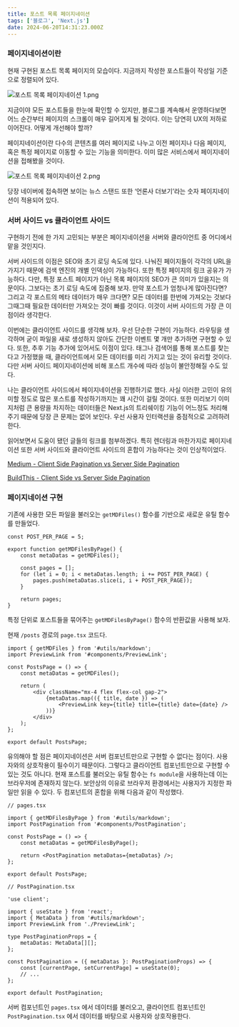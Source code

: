 ```yaml
---
title: 포스트 목록 페이지네이션
tags: ['블로그', 'Next.js']
date: 2024-06-20T14:31:23.000Z
---
```


### 페이지네이션이란

현재 구현된 포스트 목록 페이지의 모습이다. 지금까지 작성한 포스트들이 작성일 기준으로 정렬되어 있다.

![포스트 목록 페이지네이션 1.png](/image/포스트%20목록%20페이지네이션%201.png)

지금이야 모든 포스트들을 한눈에 확인할 수 있지만, 블로그를 계속해서 운영하다보면 어느 순간부터 페이지의 스크롤이 매우 길어지게 될 것이다. 이는 당연히 UX의 저하로 이어진다. 어떻게 개선해야 할까?

페이지네이션이란 다수의 콘텐츠를 여러 페이지로 나누고 이전 페이지나 다음 페이지, 혹은 특정 페이지로 이동할 수 있는 기능을 의미한다. 이미 많은 서비스에서 페이지네이션을 접해봤을 것이다.

![포스트 목록 페이지네이션 2.png](/image/포스트%20목록%20페이지네이션%202.png)

당장 네이버에 접속하면 보이는 뉴스 스탠드 또한 ‘언론사 더보기’라는 숫자 페이지네이션이 적용되어 있다.

### 서버 사이드 vs 클라이언트 사이드

구현하기 전에 한 가지 고민되는 부분은 페이지네이션을 서버와 클라이언트 중 어디에서 맡을 것인지다.

서버 사이드의 이점은 SEO와 초기 로딩 속도에 있다. 나눠진 페이지들이 각각의 URL을 가지기 때문에 검색 엔진의 개별 인덱싱이 가능하다. 또한 특정 페이지의 링크 공유가 가능하다. 다만, 특정 포스트 페이지가 아닌 목록 페이지의 SEO가 큰 의미가 있을지는 의문이다. 그보다는 초기 로딩 속도에 집중해 보자. 만약 포스트가 엄청나게 많아진다면? 그리고 각 포스트의 메타 데이터가 매우 크다면? 모든 데이터를 한번에 가져오는 것보다 그때그때 필요한 데이터만 가져오는 것이 빠를 것이다. 이것이 서버 사이드의 가장 큰 이점이라 생각한다.

이번에는 클라이언트 사이드를 생각해 보자. 우선 단순한 구현이 가능하다. 라우팅을 생각하며 굳이 파일을 새로 생성하지 않아도 간단한 이벤트 몇 개만 추가하면 구현할 수 있다. 또한, 추후 기능 추가에 있어서도 이점이 있다. 태그나 검색어를 통해 포스트를 찾는다고 가정했을 때, 클라이언트에서 모든 데이터를 미리 가지고 있는 것이 유리할 것이다. 다만 서버 사이드 페이지네이션에 비해 포스트 개수에 따라 성능이 불안정해질 수도 있다.

나는 클라이언트 사이드에서 페이지네이션을 진행하기로 했다. 사실 이러한 고민이 유의미할 정도로 많은 포스트를 작성하기까지는 꽤 시간이 걸릴 것이다. 또한 미리보기 이미지처럼 큰 용량을 차지하는 데이터들은 Next.js의 트리쉐이킹 기능이 어느정도 처리해주기 때문에 당장 큰 문제는 없어 보인다. 우선 사용자 인터랙션을 중점적으로 고려하려 한다.

읽어보면서 도움이 됐던 글들의 링크를 첨부하겠다. 특히 렌더링과 마찬가지로 페이지네이션 또한 서버 사이드와 클라이언트 사이드의 혼합이 가능하다는 것이 인상적이었다.

[Medium - Client Side Pagination vs Server Side Pagination](https://medium.com/@kannankannan18/client-side-pagination-vs-server-side-pagination-576a8f57257d)

[BuildThis - Client Side vs Server Side Pagination](https://buildthis.com/client-side-vs-server-side-pagination/)

### 페이지네이션 구현

기존에 사용한 모든 파일을 불러오는 `getMDFiles()` 함수를 기반으로 새로운 유틸 함수를 만들었다.

```tsx
const POST_PER_PAGE = 5;

export function getMDFilesByPage() {
    const metaDatas = getMDFiles();

    const pages = [];
    for (let i = 0; i < metaDatas.length; i += POST_PER_PAGE) {
        pages.push(metaDatas.slice(i, i + POST_PER_PAGE));
    }

    return pages;
}
```

특정 단위로 포스트들을 묶어주는 `getMDFilesByPage()` 함수의 반환값을 사용해 보자.

현재 `/posts` 경로의 `page.tsx` 코드다.

```tsx
import { getMDFiles } from '#utils/markdown';
import PreviewLink from '#components/PreviewLink';

const PostsPage = () => {
    const metaDatas = getMDFiles();

    return (
        <div className="mx-4 flex flex-col gap-2">
            {metaDatas.map(({ title, date }) => (
                <PreviewLink key={title} title={title} date={date} />
            ))}
        </div>
    );
};

export default PostsPage;
```

유의해야 할 점은 페이지네이션은 서버 컴포넌트만으로 구현할 수 없다는 점이다. 사용자와의 상호작용이 필수이기 때문이다. 그렇다고 클라이언트 컴포넌트만으로 구현할 수 있는 것도 아니다. 현재 포스트를 불러오는 유틸 함수는 `fs module`을 사용하는데 이는 브라우저에 존재하지 않는다. 보안상의 이유로 브라우저 환경에서는 사용자가 지정한 파일만 읽을 수 있다. 두 컴포넌트의 혼합을 위해 다음과 같이 작성했다.

```tsx
// pages.tsx

import { getMDFilesByPage } from '#utils/markdown';
import PostPagination from '#components/PostPagination';

const PostsPage = () => {
    const metaDatas = getMDFilesByPage();

    return <PostPagination metaDatas={metaDatas} />;
};

export default PostsPage;
```

```tsx
// PostPagination.tsx

'use client';

import { useState } from 'react';
import { MetaData } from '#utils/markdown';
import PreviewLink from './PreviewLink';

type PostPaginationProps = {
    metaDatas: MetaData[][];
};

const PostPagination = ({ metaDatas }: PostPaginationProps) => {
    const [currentPage, setCurrentPage] = useState(0);
    // ...
};

export default PostPagination;
```

서버 컴포넌트인 `pages.tsx` 에서 데이터를 불러오고, 클라이언트 컴포넌트인 `PostPagination.tsx` 에서 데이터를 바탕으로 사용자와 상호작용한다.
